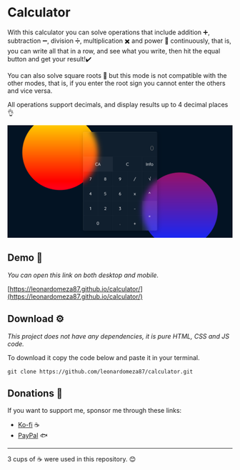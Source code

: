 # Calculator

With this calculator you can solve operations that include addition ➕, subtraction ➖, division ➗, multiplication ✖️ and power 💪 continuously, that is, you can write all that in a row, and see what you write, then hit the equal button and get your result!✔️

You can also solve square roots 🌱 but this mode is not compatible with the other modes, that is, if you enter the root sign you cannot enter the others and vice versa.

All operations support decimals, and display results up to 4 decimal places 👌

![Screenshot](assets/screenshot.png)

## Demo 🚀

_You can open this link on both desktop and mobile._

[https://leonardomeza87.github.io/calculator/](https://leonardomeza87.github.io/calculator/)

## Download ⚙️

_This project does not have any dependencies, it is pure HTML, CSS and JS code._

To download it copy the code below and paste it in your terminal.

```
git clone https://github.com/leonardomeza87/calculator.git
```

## Donations 🎁

If you want to support me, sponsor me through these links:

- [Ko-fi](https://ko-fi.com/meza87) ☕
- [PayPal](https://www.paypal.me/universedll) 🐟

---

3 cups of ☕ were used in this repository. 😊
